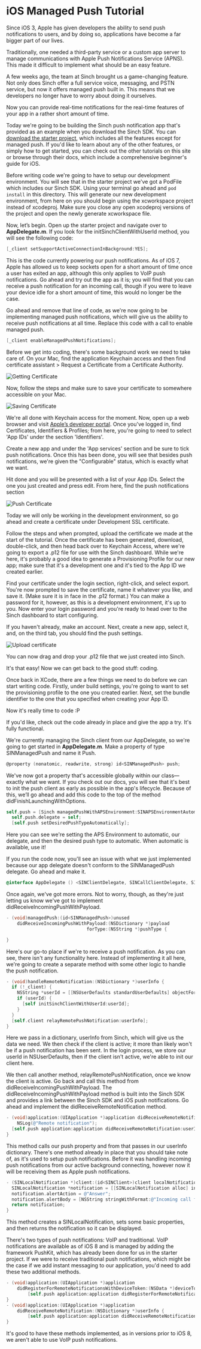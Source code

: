# iOS Managed Push Tutorial
Since iOS 3, Apple has given developers the ability to send push notifications to users, and by doing so, applications have become a far bigger part of our lives. 

Traditionally, one needed a third-party service or a custom app server to manage communications with Apple Push Notifications Service (APNS). This made it difficult to implement what should be an easy feature.

A few weeks ago, the team at Sinch brought us a game-changing feature. Not only does Sinch offer a full service voice, messaging, and PSTN service, but now it offers managed push built in. This means that we developers no longer have to worry about doing it ourselves. 

Now you can provide real-time notifications for the real-time features of your app in a rather short amount of time. 

Today we're going to be building the Sinch push notification app that's provided as an example when you download the Sinch SDK. You can [download the starter project](https://github.com/sinch/ios-managed-push-tutorial), which includes all the features except for managed push. If you'd like to learn about any of the other features, or simply how to get started, you can check out the other tutorials on this site or browse through their docs, which include a comprehensive beginner's guide for iOS.

Before writing code we're going to have to setup our development environment. You will see that in the starter project we've got a PodFile which includes our Sinch SDK. Using your terminal go ahead and `pod install` in this directory. This will generate our new development environment, from here on you should begin using the xcworkspace project instead of xcodeproj. Make sure you close any open xcodeproj versions of the project and open the newly generate xcworkspace file.

Now, let’s begin. Open up the starter project and navigate over to **AppDelegate.m**. If you look for the initSinchClientWithUserId method, you will see the following code:

```objective-c
[_client setSupportActiveConnectionInBackground:YES];
```

This is the code currently powering our push notifications. As of iOS 7, Apple has allowed us to keep sockets open for a short amount of time once a user has exited an app, although this only applies to VoIP push notifications. Go ahead and try out the app as it is; you will find that you can receive a push notification for an incoming call, though if you were to leave your device idle for a short amount of time, this would no longer be the case. 

Go ahead and remove that line of code, as we're now going to be implementing managed push notifications, which will give us the ability to receive push notifications at all time. Replace this code with a call to enable managed push. 

```objective-c
[_client enableManagedPushNotifications];
```

Before we get into coding, there's some background work we need to take care of. On your Mac, find the application Keychain access and then find certificate assistant > Request a Certificate from a Certificate Authority.

![Getting Certificate](/images/1.png)

Now, follow the steps and make sure to save your certificate to somewhere accessible on your Mac.

![Saving Certificate](/images/2.png)

We're all done with Keychain access for the moment. Now, open up a web browser and visit [Apple’s developer portal](https://www.developer.apple.com). Once you've logged in, find Certificates, Identifiers & Profiles; from here, you're going to need to select 'App IDs' under the section 'Identifiers'.

Create a new app and under the 'App services' section and be sure to tick push notifications. Once this has been done, you will see that besides push notifications, we're given the "Configurable" status, which is exactly what we want.

Hit done and you will be presented with a list of your App IDs. Select the one you just created and press edit. From here, find the push notifications section

![Push Certificate](/images/3.png)

Today we will only be working in the development environment, so go ahead and create a certificate under Development SSL certificate.

Follow the steps and when prompted, upload the certificate we made at the start of the tutorial. Once the certificate has been generated, download, double-click, and then head back over to Keychain Access, where we're going to export a .p12 file for use with the Sinch dashboard. While we're here, it's probably a good idea to generate a Provisioning Profile for our new app; make sure that it's a development one and it's tied to the App ID we created earlier.

Find your certificate under the login section, right-click, and select export. You're now prompted to save the certificate, name it whatever you like, and save it. (Make sure it is in face in the .p12 format.) You can make a password for it, however, as this is a development environment, it's up to you. Now enter your login password and you're ready to head over to the Sinch dashboard to start configuring.

If you haven't already, make an account. Next, create a new app, select it, and, on the third tab, you should find the push settings. 

![Upload certificate](/images/sinch.png)

You can now drag and drop your .p12 file that we just created into Sinch.

It's that easy! Now we can get back to the good stuff: coding.

Once back in XCode, there are a few things we need to do before we can start writing code. Firstly, under build settings, you're going to want to set the provisioning profile to the one you created earlier. Next, set the bundle identifier to the one that you specified when creating your App ID.

Now it's really time to code :P

If you'd like, check out the code already in place and give the app a try. It's fully functional. 

We're currently managing the Sinch client from our AppDelegate, so we're going to get started in **AppDelegate.m**. Make a property of type SINManagedPush and name it Push.

```objective-c
@property (nonatomic, readwrite, strong) id<SINManagedPush> push;
```
We've now got a property that's accessible globally within our class—exactly what we want. If you check out our docs, you will see that it's best to init the push client as early as possible in the app's lifecycle. Because of this, we’ll go ahead and add this code to the top of the method didFinishLaunchingWithOptions.

```objective-c
self.push = [Sinch managedPushWithAPSEnvironment:SINAPSEnvironmentAutomatic];
  self.push.delegate = self;
  [self.push setDesiredPushTypeAutomatically];
```

Here you can see we're setting the APS Environment to automatic, our delegate, and then the desired push type to automatic. When automatic is available, use it!



If you run the code now, you'll see an issue with what we just implemented because our app delegate doesn't conform to the SINManagedPush delegate. Go ahead and make it.

```objective-c
@interface AppDelegate () <SINClientDelegate, SINCallClientDelegate, SINManagedPushDelegate>
```

Once again, we've got more errors. Not to worry, though, as they're just letting us know we've got to implement didReceiveIncomingPushWithPayload.

```objective-c
- (void)managedPush:(id<SINManagedPush>)unused
    didReceiveIncomingPushWithPayload:(NSDictionary *)payload
                              forType:(NSString *)pushType {

}
```

Here's our go-to place if we're to receive a push notification. As you can see, there isn't any functionality here. Instead of implementing it all here, we're going to create a separate method with some other logic to handle the push notification.

```objective-c
- (void)handleRemoteNotification:(NSDictionary *)userInfo {
  if (!_client) {
    NSString *userId = [[NSUserDefaults standardUserDefaults] objectForKey:@"userId"];
    if (userId) {
      [self initSinchClientWithUserId:userId];
    }
  }
  [self.client relayRemotePushNotification:userInfo];
}
```

Here we pass in a dictionary, userInfo from Sinch, which will give us the data we need. We then check if the client is active; it more than likely won't be if a push notification has been sent. In the login process, we store our userId in NSUserDefaults, then if the client isn't active, we're able to init our client here.

We then call another method, relayRemotePushNotification, once we know the client is active. Go back and call this method from didReceiveIncomingPushWithPayload. The didReceiveIncomingPushWithPayload method is built into the Sinch SDK and provides a link between the Sinch SDK and iOS push notifications. Go ahead and implement the didReceiveRemoteNotification method.

```objective-c
- (void)application:(UIApplication *)application didReceiveRemoteNotification:(NSDictionary *)userInfo {
    NSLog(@"Remote notification");
  [self.push application:application didReceiveRemoteNotification:userInfo];
}
```
This method calls our push property and from that passes in our userInfo dictionary. There's one method already in place that you should take note of, as it's used to setup push notifications. Before it was handling incoming push notifications from our active background connecting, however now it will be receiving them as Apple push notifications.

```objective-c
- (SINLocalNotification *)client:(id<SINClient>)client localNotificationForIncomingCall:(id<SINCall>)call {
  SINLocalNotification *notification = [[SINLocalNotification alloc] init];
  notification.alertAction = @"Answer";
  notification.alertBody = [NSString stringWithFormat:@"Incoming call from %@", [call remoteUserId]];
  return notification;
}
```

This method creates a SINLocalNotification, sets some basic properties, and then returns the notification so it can be displayed.

There's two types of push notifications: VoIP and traditional. VoIP notifications are available as of iOS 8 and is managed by adding the framework PushKit, which has already been done for us in the starter project. If we were to receive traditional push notifications, which might be the case if we add instant messaging to our application, you'd need to add these two additional methods. 

```objective-c
- (void)application:(UIApplication *)application
    didRegisterForRemoteNotificationsWithDeviceToken:(NSData *)deviceToken {
        [self.push application:application didRegisterForRemoteNotificationsWithDeviceToken:deviceToken];
}
- (void)application:(UIApplication *)application 
    didReceiveRemoteNotification:(NSDictionary *)userInfo {
        [self.push application:application didReceiveRemoteNotification:userInfo];
}
```

It's good to have these methods implemented, as in versions prior to iOS 8, we aren't able to use VoIP push notifications. 
